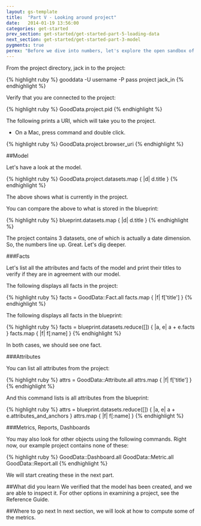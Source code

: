 ```yaml
---
layout: gs-template
title:  "Part V - Looking around project"
date:   2014-01-19 13:56:00
categories: get-started
prev_section: get-started/get-started-part-5-loading-data
next_section: get-started/get-started-part-3-model
pygments: true
perex: "Before we dive into numbers, let's explore the open sandbox of your project through which you can examine almost any aspect of the project: number of users, facts, or attributes, as well as the number of stars in the model."
---
```


From the project directory, jack in to the project:

{% highlight ruby %}
gooddata -U username -P pass project jack_in
{% endhighlight %}

Verify that you are connected to the project:

{% highlight ruby %}
GoodData.project.pid
{% endhighlight %}

The following prints a URI, which will take you to the project.

* On a Mac, press command and double click.


{% highlight ruby %}
GoodData.project.browser_uri
{% endhighlight %}

##Model

Let's have a look at the model.

{% highlight ruby %}
GoodData.project.datasets.map { |d| d.title }
{% endhighlight %}

The above shows what is currently in the project.

You can compare the above to what is stored in the blueprint:

{% highlight ruby %}
blueprint.datasets.map { |d| d.title }
{% endhighlight %}

The project contains 3 datasets, one of which is actually a date dimension. So, the numbers line up. Great. Let's dig deeper.

###Facts

Let's list all the attributes and facts of the model and print their titles to verify if they are in agreement with our model.

The following displays all facts in the project:

{% highlight ruby %}
facts = GoodData::Fact.all
facts.map { |f| f['title'] }
{% endhighlight %}

The following displays all facts in the blueprint:

{% highlight ruby %}
facts = blueprint.datasets.reduce([]) { |a, e| a + e.facts }
facts.map { |f| f[:name] }
{% endhighlight %}

In both cases, we should see one fact.

###Attributes

You can list all attributes from the project:

{% highlight ruby %}
attrs = GoodData::Attribute.all
attrs.map { |f| f['title'] }
{% endhighlight %}

And this command lists is all attributes from the blueprint:

{% highlight ruby %}
attrs = blueprint.datasets.reduce([]) { |a, e| a + e.attributes_and_anchors }
attrs.map { |f| f[:name] }
{% endhighlight %}

###Metrics, Reports, Dashboards

You may also look for other objects using the following commands. Right now, our example project contains none of these:

{% highlight ruby %}
GoodData::Dashboard.all
GoodData::Metric.all
GoodData::Report.all
{% endhighlight %}

We will start creating these in the next part.

##What did you learn
We verified that the model has been created, and we are able to inspect it. For other options in examining a project, see the Reference Guide.

##Where to go next
In next section, we will look at how to compute some of the metrics.